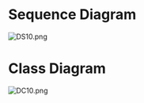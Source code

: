 # Sequence Diagram #
![DS10.png](https://bitbucket.org/repo/pqBqye/images/1961740086-DS10.png)

# Class Diagram #
![DC10.png](https://bitbucket.org/repo/pqBqye/images/2275612700-DC10.png)